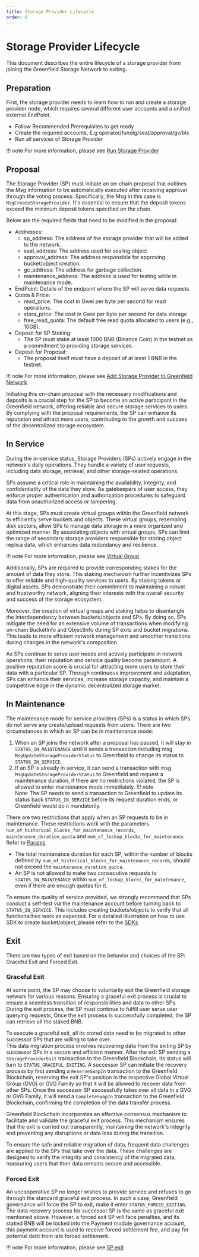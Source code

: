 ```yaml
---
title: Storage Provider Lifecycle
order: 8
---
```


# Storage Provider Lifecycle

This document describes the entire lifecycle of a storage provider from joining the Greenfield Storage Network to exiting.

## Preparation

First, the storage provider needs to learn how to run and create a storage provider node, which requires several different user accounts and a unified external EndPoint.

- Follow Recommended Prerequisites to get ready
- Create the required accounts, E.g operator/fundig/seal/approval/gv/bls
- Run all services of Storage Provider

!!! note
    For more information, please see [Run Storage Provider](../storage-provider/run-book/run-SP-node.md)

## Proposal

The Storage Provider (SP) must initiate an on-chain proposal that outlines the Msg information to be automatically executed after receiving approval through the voting process. Specifically, the Msg in this case is `MsgCreateStorageProvider`. It's essential to ensure that the deposit tokens exceed the minimum deposit tokens specified on the chain.

Below are the required fields that need to be modified in the proposal:

- Addresses:
  - sp_address: The address of the storage provider that will be added to the network.
  - seal_address: The address used for sealing object
  - approval_address: The address responsible for approving bucket/object creation.
  - gc_address: The address for garbage collection.
  - maintenance_address: The address is used for testing while in maintenance mode.
- EndPoint: Details of the endpoint where the SP will serve data requests.
- Quota & Price:
  - read_price: The cost in Gwei per byte per second for read operations.
  - stora_price: The cost in Gwei per byte per second for data storage
  - free_read_quota: The default free read quota allocated to users (e.g., 10GB).
- Deposit for SP Staking:
  - The SP must stake at least 1000 BNB (Binance Coin) in the testnet as a commitment to providing storage services.
- Deposit for Proposal:
  - The proposal itself must have a deposit of at least 1 BNB in the testnet.

!!! note
    For more information, please see [Add Storage Provider to Greenfield Network](../storage-provider/run-book/join-SP-network.md)

Initiating this on-chain proposal with the necessary modifications and deposits is a crucial step for the SP to become an active participant in the Greenfield network, offering reliable and secure storage services to users. By complying with the proposal requirements, the SP can enhance its reputation and attract more users, contributing to the growth and success of the decentralized storage ecosystem.

## In Service

During the in-service status, Storage Providers (SPs) actively engage in the network's daily operations. They handle a variety of user requests, including data storage, retrieval, and other storage-related operations.

SPs assume a critical role in maintaining the availability, integrity, and confidentiality of the data they store. As gatekeepers of user access, they enforce proper authentication and authorization procedures to safeguard data from unauthorized access or tampering.

At this stage, SPs must create virtual groups within the Greenfield network to efficiently serve buckets and objects. These virtual groups, resembling disk sectors, allow SPs to manage data storage in a more organized and optimized manner. By associating objects with virtual groups, SPs can limit the range of secondary storage providers responsible for storing object replica data, which enhances data redundancy and resilience.

!!! note
    For more information, please see [Virtual Group](https://github.com/bnb-chain/greenfield/blob/doc-refactor/docs/modules/virtual-group.md#abstract)

Additionally, SPs are required to provide corresponding stakes for the amount of data they store. This staking mechanism further incentivizes SPs to offer reliable and high-quality services to users. By staking tokens or digital assets, SPs demonstrate their commitment to maintaining a robust and trustworthy network, aligning their interests with the overall security and success of the storage ecosystem.

Moreover, the creation of virtual groups and staking helps to disentangle the interdependency between buckets/objects and SPs. By doing so, SPs mitigate the need for an extensive volume of transactions when modifying on-chain BucketInfo and ObjectInfo during SP exits and bucket migrations. This leads to more efficient network management and smoother transitions during changes in the network's composition.

As SPs continue to serve user needs and actively participate in network operations, their reputation and service quality become paramount. A positive reputation score is crucial for attracting more users to store their data with a particular SP. Through continuous improvement and adaptation, SPs can enhance their services, increase storage capacity, and maintain a competitive edge in the dynamic decentralized storage market.

## In Maintenance

The maintenance mode for service providers (SPs) is a status in which SPs do not serve any create/upload requests from users. There are two circumstances in which an SP can be in maintenance mode:

1. When an SP joins the network after a proposal has passed, it will stay in `STATUS_IN_MAINTENANCE` until it sends a transaction
   including msg `MsgUpdateStorageProviderStatus` to Greenfield to change its status to `STATUS_IN_SERVICE`.
2. If an SP is already in service, it can send a transaction with msg `MsgUpdateStorageProviderStatus` to Greenfield and request a maintenance duration,
   if there are no restrictions violated, the SP is allowed to enter maintenance mode immediately.
!!! note  
    Note: The SP needs to send a transaction to Greenfield to update its status back `STATUS_IN_SERVICE` before its request duration ends, or Greenfield would do it mandatorily.

There are two restrictions that apply when an SP requests to be in maintenance. These restrictions work with the parameters `num_of_historical_blocks_for_maintenance_records`, `maintenance_duration_quota` and `num_of_lockup_blocks_for_maintenance`. Refer to [Params](https://github.com/bnb-chain/greenfield/blob/doc-refactor/docs/modules/storage-provider.md#params)

* The total maintenance duration for each SP, within the number of blocks defined by `num_of_historical_blocks_for_maintenance_records`, should not exceed the `maintenance_duration_quota`.
* An SP is not allowed to make two consecutive requests to `STATUS_IN_MAINTENANCE` within `num_of_lockup_blocks_for_maintenance`, even if there are enough quotas for it.

To ensure the quality of service provided, we strongly recommend that SPs conduct a self-test via the maintenance account before turning back to `STATUS_IN_SERVICE`. This includes creating buckets/objects to verify that all functionalities work as expected. For a detailed illustration on how to use SDK to create bucket/object, please refer to the [SDKs](../../sdks/index.md).

## Exit

There are two types of exit based on the behavior and choices of the SP: Graceful Exit and Forced Exit.

### Graceful Exit
At some point, the SP may choose to voluntarily exit the Greenfield storage network for various reasons. 
Ensuring a graceful exit process is crucial to ensure a seamless transition of responsibilities and data to other SPs.
During the exit process, the SP must continue to fulfill user serve user querying requests, Once the exit process is 
successfully completed, the SP can retrieve all the staked BNB.

To execute a graceful exit, all its stored data need to be migrated to other successor SPs that are willing to take over.  
This data migration process involves recovering data from the exiting SP by successor SPs in a secure and efficient manner.
After the exit SP sending a `StorageProviderExit` transaction to the Greenfield Blockchain, its status will turn to `STATUS_GRACEFUL_EXITING`.
A successor SP can initiate the recovery process by first sending a `ReserveSwapIn` transaction to the Greenfield Blockchain, reserving the
exit SP's position in the respective Global Virtual Group (GVG) or GVG Family so that it will be allowed to recover data from other SPs.
Once the successor SP successfully takes over all data in a GVG or GVG Family, it will send a `CompleteSwapIn` transaction to the Greenfield Blockchain, 
confirming the completion of the data transfer process.

Greenfield Blockchain incorporates an effective consensus mechanism to facilitate and validate the graceful exit process. 
This mechanism ensures that the exit is carried out transparently, maintaining the network's integrity and preventing 
any disruptions or data loss during the transition.

To ensure the safe and reliable migration of data, frequent data challenges are applied to the SPs that take over the data. 
These challenges are designed to verify the integrity and consistency of the migrated data, reassuring users that their data remains secure and accessible.

### Forced Exit
An uncooperative SP no longer wishes to provide service and refuses to go through the standard graceful exit process. In such a case,
Greenfield governance will force the SP to exit, make it enter `STATUS_FORCED_EXITING`. The data recovery process for successor SP is the same as graceful exit mentioned above.
However, a forced exit SP will face penalties, and its staked BNB will be locked into the Payment module governance account, this payment account is used to receive forced settlement fee, and pay for potential debt from late forced settlement.

!!! note
    For more information, please see [SP exit](https://github.com/bnb-chain/greenfield/blob/doc-refactor/docs/modules/virtual-group.md#sp-exit-workflow)
